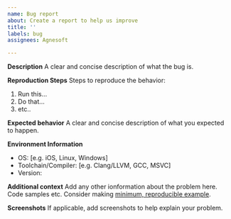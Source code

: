 ```yaml
---
name: Bug report
about: Create a report to help us improve
title: ''
labels: bug
assignees: Agnesoft

---
```


**Description**
A clear and concise description of what the bug is.

**Reproduction Steps**
Steps to reproduce the behavior:
1. Run this...
2. Do that...
3. etc..

**Expected behavior**
A clear and concise description of what you expected to happen.

**Environment Information**
 - OS: [e.g. iOS, Linux, Windows]
 - Toolchain/Compiler: [e.g. Clang/LLVM, GCC, MSVC]
 - Version: <commit sha>

**Additional context**
Add any other ionformation about the problem here. Code samples etc. Consider making [minimum, reproducible example](https://stackoverflow.com/help/minimal-reproducible-example).

**Screenshots**
If applicable, add screenshots to help explain your problem.

